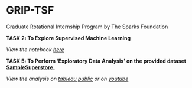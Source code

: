 # GRIP-TSF
Graduate Rotational Internship Program by The Sparks Foundation

**TASK 2: To Explore Supervised Machine Learning**

*View the notebook [here](https://github.com/Sniggdhaa/GRIP-TSF/blob/master/TSF_2.ipynb)*
  
  
**TASK 5: To Perform ‘Exploratory Data Analysis’ on the provided dataset [SampleSuperstore.](https://drive.google.com/file/d/1lV7is1B566UQPYzzY8R2ZmOritTW299S/view)**
  
 *View the analysis on [tableau public](https://public.tableau.com/views/TSF_5/Final?:language=en&:display_count=y&:origin=viz_share_link) or on [youtube](https://youtu.be/LVMld6S2bJw)*
